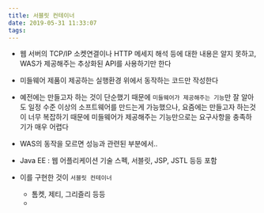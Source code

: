 ```yaml
---
title: 서블릿 컨테이너
date: 2019-05-31 11:33:07
tags:
---
```


- 웹 서버의 TCP/IP 소켓연결이나 HTTP 메세지 해석 등에 대한 내용은 알지 못하고, WAS가 제공해주는 추상화된 API를 사용하기만 한다
- 미들웨어 제품이 제공하는 실행환경 위에서 동작하는 코드만 작성한다
- 예전에는 만들고자 하는 것이 단순했기 때문에 `미들웨어가 제공해주는 기능`만 잘 알아도 일정 수준 이상의 소프트웨어를 만드는게 가능했으나, 요즘에는 만들고자 하는것이 너무 복잡하기 때문에 미들웨어가 제공해주는 기능만으로는 요구사항을 충족하기가 매우 어렵다
- WAS의 동작을 모르면 성능과 관련된 부분에서..

- Java EE : 웹 어플리케이션 기술 스펙, 서블릿, JSP, JSTL 등등 포함
- 이를 구현한 것이 `서블릿 컨테이너`
    - 톰켓, 제티, 그리즐리 등등
    - 

<!-- more -->